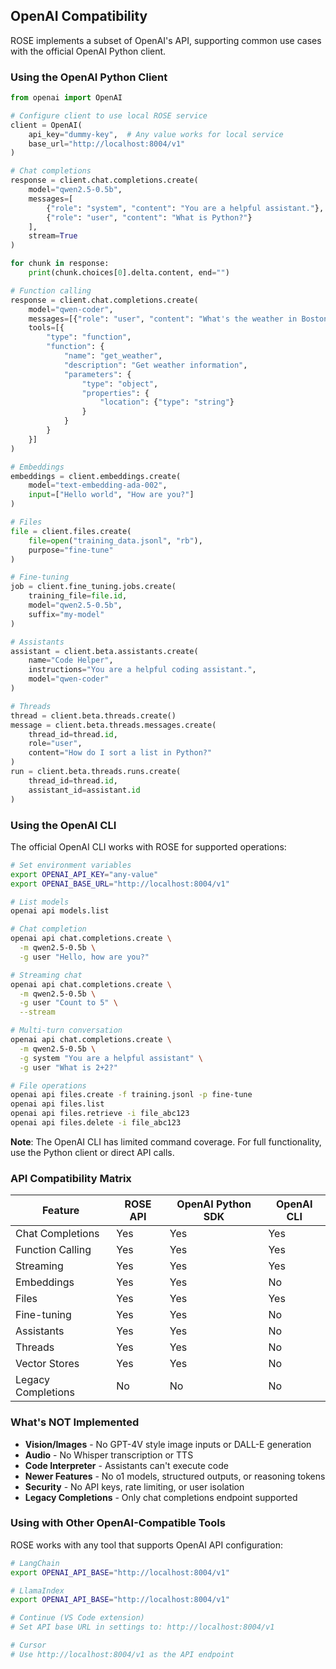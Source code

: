 ## OpenAI Compatibility

ROSE implements a subset of OpenAI's API, supporting common use cases with the official OpenAI Python client.

### Using the OpenAI Python Client

```python
from openai import OpenAI

# Configure client to use local ROSE service
client = OpenAI(
    api_key="dummy-key",  # Any value works for local service
    base_url="http://localhost:8004/v1"
)

# Chat completions
response = client.chat.completions.create(
    model="qwen2.5-0.5b",
    messages=[
        {"role": "system", "content": "You are a helpful assistant."},
        {"role": "user", "content": "What is Python?"}
    ],
    stream=True
)

for chunk in response:
    print(chunk.choices[0].delta.content, end="")

# Function calling
response = client.chat.completions.create(
    model="qwen-coder",
    messages=[{"role": "user", "content": "What's the weather in Boston?"}],
    tools=[{
        "type": "function",
        "function": {
            "name": "get_weather",
            "description": "Get weather information",
            "parameters": {
                "type": "object",
                "properties": {
                    "location": {"type": "string"}
                }
            }
        }
    }]
)

# Embeddings
embeddings = client.embeddings.create(
    model="text-embedding-ada-002",
    input=["Hello world", "How are you?"]
)

# Files
file = client.files.create(
    file=open("training_data.jsonl", "rb"),
    purpose="fine-tune"
)

# Fine-tuning
job = client.fine_tuning.jobs.create(
    training_file=file.id,
    model="qwen2.5-0.5b",
    suffix="my-model"
)

# Assistants
assistant = client.beta.assistants.create(
    name="Code Helper",
    instructions="You are a helpful coding assistant.",
    model="qwen-coder"
)

# Threads
thread = client.beta.threads.create()
message = client.beta.threads.messages.create(
    thread_id=thread.id,
    role="user",
    content="How do I sort a list in Python?"
)
run = client.beta.threads.runs.create(
    thread_id=thread.id,
    assistant_id=assistant.id
)
```

### Using the OpenAI CLI

The official OpenAI CLI works with ROSE for supported operations:

```bash
# Set environment variables
export OPENAI_API_KEY="any-value"
export OPENAI_BASE_URL="http://localhost:8004/v1"

# List models
openai api models.list

# Chat completion
openai api chat.completions.create \
  -m qwen2.5-0.5b \
  -g user "Hello, how are you?"

# Streaming chat
openai api chat.completions.create \
  -m qwen2.5-0.5b \
  -g user "Count to 5" \
  --stream

# Multi-turn conversation
openai api chat.completions.create \
  -m qwen2.5-0.5b \
  -g system "You are a helpful assistant" \
  -g user "What is 2+2?"

# File operations
openai api files.create -f training.jsonl -p fine-tune
openai api files.list
openai api files.retrieve -i file_abc123
openai api files.delete -i file_abc123
```

**Note**: The OpenAI CLI has limited command coverage. For full functionality, use the Python client or direct API calls.

### API Compatibility Matrix

| Feature | ROSE API | OpenAI Python SDK | OpenAI CLI |
|---------|----------|-------------------|------------|
| Chat Completions | Yes | Yes | Yes |
| Function Calling | Yes | Yes | Yes |
| Streaming | Yes | Yes | Yes |
| Embeddings | Yes | Yes | No |
| Files | Yes | Yes | Yes |
| Fine-tuning | Yes | Yes | No |
| Assistants | Yes | Yes | No |
| Threads | Yes | Yes | No |
| Vector Stores | Yes | Yes | No |
| Legacy Completions | No | No | No |

### What's NOT Implemented

- **Vision/Images** - No GPT-4V style image inputs or DALL-E generation
- **Audio** - No Whisper transcription or TTS
- **Code Interpreter** - Assistants can't execute code
- **Newer Features** - No o1 models, structured outputs, or reasoning tokens
- **Security** - No API keys, rate limiting, or user isolation
- **Legacy Completions** - Only chat completions endpoint supported

### Using with Other OpenAI-Compatible Tools

ROSE works with any tool that supports OpenAI API configuration:

```bash
# LangChain
export OPENAI_API_BASE="http://localhost:8004/v1"

# LlamaIndex
export OPENAI_API_BASE="http://localhost:8004/v1"

# Continue (VS Code extension)
# Set API base URL in settings to: http://localhost:8004/v1

# Cursor
# Use http://localhost:8004/v1 as the API endpoint
```

